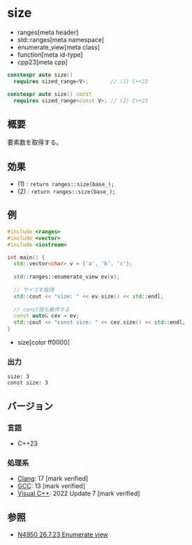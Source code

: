 # size
* ranges[meta header]
* std::ranges[meta namespace]
* enumerate_view[meta class]
* function[meta id-type]
* cpp23[meta cpp]

```cpp
constexpr auto size()
  requires sized_range<V>;       // (1) C++23

constexpr auto size() const
  requires sized_range<const V>; // (2) C++23
```

## 概要

要素数を取得する。

## 効果

- (1) : `return ranges::size(base_);`
- (2) : `return ranges::size(base_);`

## 例
```cpp example
#include <ranges>
#include <vector>
#include <iostream>

int main() {
  std::vector<char> v = {'a', 'b', 'c'};
  
  std::ranges::enumerate_view ev(v);
  
  // サイズを取得
  std::cout << "size: " << ev.size() << std::endl;
  
  // const版も動作する
  const auto& cev = ev;
  std::cout << "const size: " << cev.size() << std::endl;
}
```
* size[color ff0000]

### 出力
```
size: 3
const size: 3
```

## バージョン
### 言語
- C++23

### 処理系
- [Clang](/implementation.md#clang): 17 [mark verified]
- [GCC](/implementation.md#gcc): 13 [mark verified]
- [Visual C++](/implementation.md#visual_cpp): 2022 Update 7 [mark verified]

## 参照
- [N4950 26.7.23 Enumerate view](https://timsong-cpp.github.io/cppwp/n4950/range.enumerate)